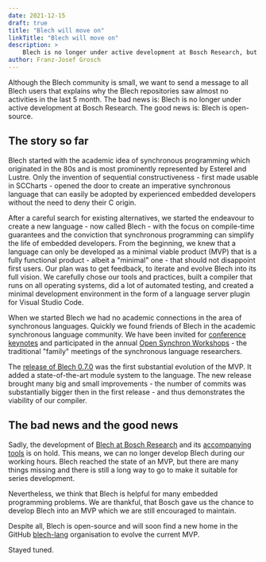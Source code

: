 ```yaml
---
date: 2021-12-15
draft: true
title: "Blech will move on"
linkTitle: "Blech will move on"
description: >
    Blech is no longer under active development at Bosch Research, but it is open-source and will evolve.
author: Franz-Josef Grosch
---
```


Although the Blech community is small, we want to send a message to all Blech users that explains why the Blech repositories saw almost no activities in the last 5 month. The bad news is: Blech is no longer under active development at Bosch Research. The good news is: Blech is open-source.

## The story so far

Blech started with the academic idea of synchronous programming which originated in the 80s and is most prominently represented by Esterel and Lustre. Only the invention of sequential constructiveness - first made usable in SCCharts - opened the door to create an imperative synchronous language that can easily be adopted by experienced embedded developers without the need to deny their C origin.

After a careful search for existing alternatives, we started the endeavour to create a new language - now called Blech - with the focus on compile-time guarantees and the conviction that synchronous programming can simplify the life of embedded developers. From the beginning, we knew that a language can only be developed as a minimal viable product (MVP) that is a fully functional product - albeit a "minimal" one - that should not disappoint first users. Our plan was to get feedback, to iterate and evolve Blech into its full vision. We carefully chose our tools and practices, built a compiler that runs on all operating systems, did a lot of automated testing, and created a minimal development environment in the form of a language server plugin for Visual Studio Code. 

When we started Blech we had no academic connections in the area of synchronous languages. Quickly we found friends of Blech in the academic synchronous language community. We have been invited for [conference keynotes](/blog/events) and participated in the annual [Open Synchron Workshops](/blog/events) - the traditional "family" meetings of the synchronous language researchers.

The [release of Blech 0.7.0](https://github.com/boschresearch/blech/releases/tag/v0.7.0) was the first substantial evolution of the MVP. It added a state-of-the-art module system to the language. The new release brought many big and small improvements - the number of commits was substantially bigger then in the first release - and thus demonstrates the viability of our compiler.

## The bad news and the good news

Sadly, the development of [Blech at Bosch Research](https://github.com/boschresearch/blech) and its [accompanying tools](https://github.com/boschresearch/blech-tools) is on hold. This means, we can no longer develop Blech during our working hours. Blech reached the state of an MVP, but there are many things missing and there is still a long way to go to make it suitable for series development.

Nevertheless, we think that Blech is helpful for many embedded programming problems. We are thankful, that Bosch gave us the chance to develop Blech into an MVP which we are still encouraged to maintain.

Despite all, Blech is open-source and will soon find a new home in the GitHub [blech-lang](https://github.com/blech-lang) organisation to evolve the current MVP.

Stayed tuned.
